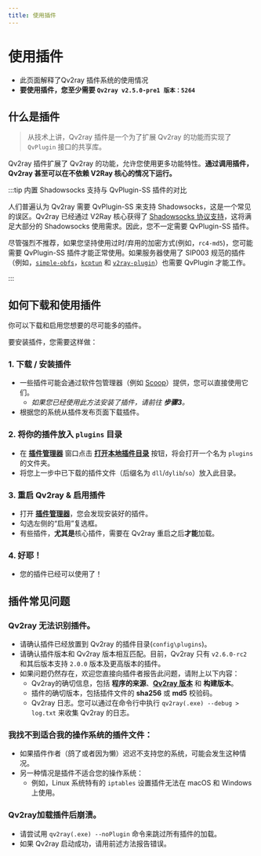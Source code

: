 ```yaml
---
title: 使用插件
---
```


# 使用插件

- 此页面解释了Qv2ray 插件系统的使用情况
- **要使用插件，您至少需要 `Qv2ray v2.5.0-pre1 版本：5264`**

## 什么是插件

> 从技术上讲，Qv2ray 插件是一个为了扩展 Qv2ray 的功能而实现了 `QvPlugin` 接口的共享库。

Qv2ray 插件扩展了 Qv2ray 的功能，允许您使用更多功能特性。**通过调用插件，Qv2ray 甚至可以在不依赖 V2Ray 核心的情况下运行。**

:::tip 内置 Shadowsocks 支持与 QvPlugin-SS 插件的对比

人们普遍认为 Qv2ray 需要 QvPlugin-SS 来支持 Shadowsocks，这是一个常见的误区。Qv2ray 已经通过 V2Ray 核心获得了 [Shadowsocks 协议支持](https://www.v2fly.org/config/protocols/shadowsocks.html#outboundconfigurationobject)，这将满足大部分的 Shadowsocks 使用需求。因此，您不一定需要 QvPlugin-SS 插件。

尽管强烈不推荐，如果您坚持使用过时/弃用的加密方式(例如，`rc4-md5`)，您可能需要 QvPlugin-SS 插件才能正常使用。如果服务器使用了 SIP003 规范的插件（例如，[`simple-obfs`](https://github.com/shadowsocks/simple-obfs)，[`kcptun`](https://github.com/xtaci/kcptun) 和 [`v2ray-plugin`](https://github.com/shadowsocks/v2ray-plugin)）也需要 QvPlugin 才能工作。

:::

## 如何下载和使用插件

你可以下载和启用您想要的尽可能多的插件。

要安装插件，您需要这样做：

### 1. 下载 / 安装插件

- 一些插件可能会通过软件包管理器（例如 [Scoop](../getting-started/step1.md#scoop-for-windows-users)）提供，您可以直接使用它们。
    - *如果您已经使用此方法安装了插件，请前往 **步骤3**。*
- 根据您的系统从插件发布页面下载插件。

### 2. 将你的插件放入 `plugins` 目录

- 在 **[插件管理器](qv2ray://open/plugin/plugindir)** 窗口点击 **[打开本地插件目录](qv2ray://open/plugin/metadata)** 按钮，将会打开一个名为 `plugins` 的文件夹。
- 将您上一步中已下载的插件文件（后缀名为 `dll`/`dylib`/`so`）放入此目录。

### 3. 重启 Qv2ray &amp; 启用插件

- 打开 **[插件管理器](qv2ray://open/plugin/plugindir)**，您会发现安装好的插件。
- 勾选左侧的“启用”复选框。
- 有些插件，**尤其是**核心插件，需要在 Qv2ray 重启之后**才能**加载。

### 4. 好耶！

- 您的插件已经可以使用了！

## 插件常见问题

### Qv2ray 无法识别插件。

- 请确认插件已经放置到 Qv2ray 的插件目录(`config\plugins`)。
- 请确认插件版本和 Qv2ray 版本相互匹配。目前，Qv2ray 只有 `v2.6.0-rc2` 和其后版本支持 `2.0.0` 版本及更高版本的插件。
- 如果问题仍然存在，欢迎您直接向插件者报告此问题，请附上以下内容：
    - Qv2ray的确切信息，包括 **程序的来源**、**[Qv2ray 版本](qv2ray://open/preference/about)** 和 **构建版本**。
    - 插件的确切版本，包括插件文件的 **sha256** 或 **md5** 校验码。
    - Qv2ray 日志。您可以通过在命令行中执行 `qv2ray(.exe) --debug > log.txt` 来收集 Qv2ray 的日志。

### 我找不到适合我的操作系统的插件文件：

- 如果插件作者（鸽了或者因为懒）迟迟不支持您的系统，可能会发生这种情况。
- 另一种情况是插件不适合您的操作系统：
    - 例如，Linux 系统特有的 `iptables` 设置插件无法在 macOS 和 Windows 上使用。

### Qv2ray加载插件后崩溃。

- 请尝试用 `qv2ray(.exe) --noPlugin` 命令来跳过所有插件的加载。
- 如果 Qv2ray 启动成功，请用前述方法报告错误。
